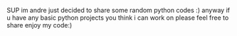 SUP im andre just decided to share some random python codes :)
anyway if u have any basic python projects you think i can work on please feel free to share 
enjoy my code:)
